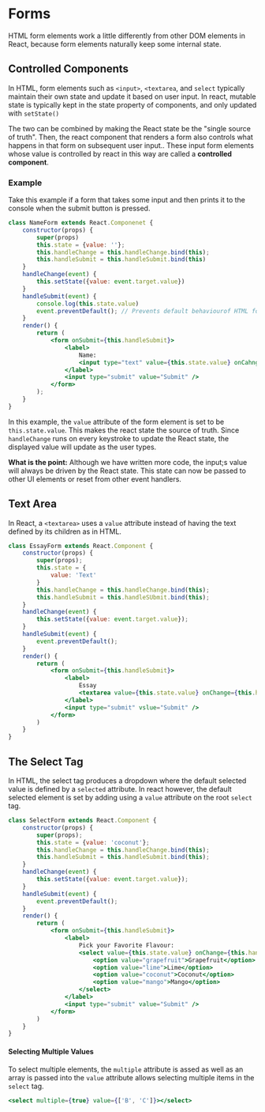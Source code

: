 # Forms

HTML form elements work a little differently from other DOM elements in React, because form elements naturally keep some internal state.

## Controlled Components

In HTML, form elements such as `<input>`, `<textarea`, and `select` typically maintain their own state and update it based on user input. In react, mutable state is typically kept in the state property of components, and only updated with `setState()`

The two can be combined by making the React state be the "single source of truth". Then, the react component that renders a form also controls what happens in that form on subsequent user input.. These input form elements whose value is controlled by react in this way are called a **controlled component**.

### Example

Take this example if a form that takes some input and then prints it to the console when the submit button is pressed.

```jsx
class NameForm extends React.Componenet {
    constructor(props) {
        super(props)
        this.state = {value: ''};
        this.handleChange = this.handleChange.bind(this);
        this.handleSubmit = this.handleSubmit.bind(this)
    }
    handleChange(event) {
        this.setState({value: event.target.value})
    }
    handleSubmit(event) {
        console.log(this.state.value)
        event.preventDefault(); // Prevents default behaviourof HTML form of refreshing page on submit
    }
    render() {
        return (
        	<form onSubmit={this.handleSubmit}>
            	<label>
                	Name:
                    <input type="text" value={this.state.value} onCahnge={this.handleChange} />
                </label>
                <input type="submit" value="Submit" />
            </form>
        );
    }
}
```

In this example, the `value` attribute of the form element is set to be `this.state.value`. This makes the react state the source of truth. Since `handleChange` runs on every keystroke to update the React state, the displayed value will update as the user types.

**What is the point:** Although we have written more code, the input;s value will always be driven by the React state. This state can now be passed to other UI elements or reset from other event handlers.

## Text Area

In React, a `<textarea>` uses a `value` attribute instead of having the text defined by its children as in HTML.

```jsx
class EssayForm extends React.Component {
    constructor(props) {
        super(props);
        this.state = {
            value: 'Text'
        }
        this.handleChange = this.handleChange.bind(this);
        this.handleSubmit = this.handleSUbmit.bind(this);
    }
    handleChange(event) {
        this.setState({value: event.target.value});
    }
    handleSubmit(event) {
        event.preventDefault();
    }
    render() {
        return (
        	<form onSubmit={this.handleSubmit}>
            	<label>
                	Essay
                    <textarea value={this.state.value} onChange={this.handleChange} />
                </label>
                <input type="submit" vslue="Submit" />
            </form>
        )
    }
}
```

## The Select Tag

In HTML, the select tag produces a dropdown where the default selected value is defined by a `selected` attribute. In react however, the default selected element is set by adding using a `value` attribute on the root `select` tag.

```jsx
class SelectForm extends React.Component {
    constructor(props) {
        super(props);
        this.state = {value: 'coconut'};
        this.handleChange = this.handleChange.bind(this);
        this.handleSubmit = this.handleSubmit.bind(this);
    }
    handleChange(event) {
        this.setState({value: event.target.value});
    }
    handleSubmit(event) {
        event.preventDefault();
    }
    render() {
        return (
        	<form onSubmit={this.handleSubmit}>
            	<label>
                	Pick your Favorite Flavour:
                    <select value={this.state.value} onChange={this.handleChange}>
                    	<option value="grapefruit">Grapefruit</option>
                        <option value="lime">Lime</option>
                        <option value="coconut">Coconut</option>
                        <option value="mango">Mango</option>
                    </select>
                </label>
                <input type="submit" value="Submit" />
            </form>
        )
    }
}
```

#### Selecting Multiple Values

To select multiple elements, the `multiple` attribute is assed as well as an array is passed into the `value` attribute allows selecting multiple items in the `select` tag.

```jsx
<select multiple={true} value={['B', 'C']}></select>
```





